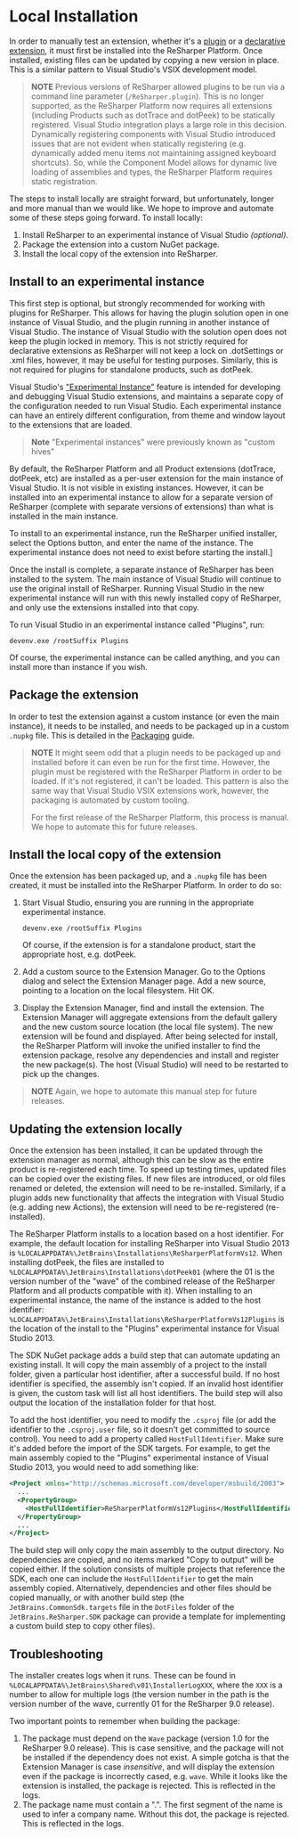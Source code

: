 ---
---

# Local Installation

In order to manually test an extension, whether it's a [plugin](../../Intro/CompiledExtensions.md) or a [declarative extension](../../Intro/DeclarativeExtensions.md), it must first be installed into the ReSharper Platform. Once installed, existing files can be updated by copying a new version in place. This is a similar pattern to Visual Studio's VSIX development model.

> **NOTE** Previous versions of ReSharper allowed plugins to be run via a command line parameter (`/ReSharper.plugin`). This is no longer supported, as the ReSharper Platform now requires all extensions (including Products such as dotTrace and dotPeek) to be statically registered. Visual Studio integration plays a large role in this decision. Dynamically registering components with Visual Studio introduced issues that are not evident when statically registering (e.g. dynamically added menu items not maintaining assigned keyboard shortcuts). So, while the Component Model allows for dynamic live loading of assemblies and types, the ReSharper Platform requires static registration.

The steps to install locally are straight forward, but unfortunately, longer and more manual than we would like. We hope to improve and automate some of these steps going forward. To install locally:

1. Install ReSharper to an experimental instance of Visual Studio *(optional)*.
2. Package the extension into a custom NuGet package.
3. Install the local copy of the extension into ReSharper.

## Install to an experimental instance

This first step is optional, but strongly recommended for working with plugins for ReSharper. This allows for having the plugin solution open in one instance of Visual Studio, and the plugin running in another instance of Visual Studio. The instance of Visual Studio with the solution open does not keep the plugin locked in memory. This is not strictly required for declarative extensions as ReSharper will not keep a lock on .dotSettings or .xml files, however, it may be useful for testing purposes. Similarly, this is not required for plugins for standalone products, such as dotPeek.

Visual Studio's ["Experimental Instance"](http://msdn.microsoft.com/en-us/library/bb166560.aspx) feature is intended for developing and debugging Visual Studio extensions, and maintains a separate copy of the configuration needed to run Visual Studio. Each experimental instance can have an entirely different configuration, from theme and window layout to the extensions that are loaded.

>**Note** "Experimental instances" were previously known as "custom hives"

By default, the ReSharper Platform and all Product extensions (dotTrace, dotPeek, etc) are installed as a per-user extension for the main instance of Visual Studio. It is not visible in existing instances. However, it can be installed into an experimental instance to allow for a separate version of ReSharper (complete with separate versions of extensions) than what is installed in the main instance.

To install to an experimental instance, run the ReSharper unified installer, select the Options button, and enter the name of the instance. The experimental instance does not need to exist before starting the install.]

Once the install is complete, a separate instance of ReSharper has been installed to the system. The main instance of Visual Studio will continue to use the original install of ReSharper. Running Visual Studio in the new experimental instance will run with this newly installed copy of ReSharper, and only use the extensions installed into that copy.

To run Visual Studio in an experimental instance called "Plugins", run:

```
devenv.exe /rootSuffix Plugins
```

Of course, the experimental instance can be called anything, and you can install more than instance if you wish.

## Package the extension

In order to test the extension against a custom instance (or even the main instance), it needs to be installed, and needs to be packaged up in a custom `.nupkg` file. This is detailed in the [Packaging](../Deployment.md) guide.

> **NOTE** It might seem odd that a plugin needs to be packaged up and installed before it can even be run for the first time. However, the plugin must be registered with the ReSharper Platform in order to be loaded. If it's not registered, it can't be loaded. This pattern is also the same way that Visual Studio VSIX extensions work, however, the packaging is automated by custom tooling.
>
> For the first release of the ReSharper Platform, this process is manual. We hope to automate this for future releases.

## Install the local copy of the extension

Once the extension has been packaged up, and a `.nupkg` file has been created, it must be installed into the ReSharper Platform. In order to do so:

1. Start Visual Studio, ensuring you are running in the appropriate experimental instance.

    ```
    devenv.exe /rootSuffix Plugins
    ```

    Of course, if the extension is for a standalone product, start the appropriate host, e.g. dotPeek.

2. Add a custom source to the Extension Manager. Go to the Options dialog and select the Extension Manager page. Add a new source, pointing to a location on the local filesystem. Hit OK.
3. Display the Extension Manager, find and install the extension. The Extension Manager will aggregate extensions from the default gallery and the new custom source location (the local file system). The new extension will be found and displayed. After being selected for install, the ReSharper Platform will invoke the unified installer to find the extension package, resolve any dependencies and install and register the new package(s). The host (Visual Studio) will need to be restarted to pick up the changes.

> **NOTE** Again, we hope to automate this manual step for future releases.

## Updating the extension locally

Once the extension has been installed, it can be updated through the extension manager as normal, although this can be slow as the entire product is re-registered each time. To speed up testing times, updated files can be copied over the existing files. If new files are introduced, or old files renamed or deleted, the extension will need to be re-installed. Similarly, if a plugin adds new functionality that affects the integration with Visual Studio (e.g. adding new Actions), the extension will need to be re-registered (re-installed).

The ReSharper Platform installs to a location based on a host identifier. For example, the default location for installing ReSharper into Visual Studio 2013 is `%LOCALAPPDATA%\JetBrains\Installations\ReSharperPlatformVs12`. When installing dotPeek, the files are installed to `%LOCALAPPDATA%\JetBrains\Installations\dotPeek01` (where the 01 is the version number of the "wave" of the combined release of the ReSharper Platform and all products compatible with it). When installing to an experimental instance, the name of the instance is added to the host identifier: `%LOCALAPPDATA%\JetBrains\Installations\ReSharperPlatformVs12Plugins` is the location of the install to the "Plugins" experimental instance for Visual Studio 2013.

The SDK NuGet package adds a build step that can automate updating an existing install. It will copy the main assembly of a project to the install folder, given a particular host identifier, after a successful build. If no host identifier is specified, the assembly isn't copied. If an invalid host identifier is given, the custom task will list all host identifiers. The build step will also output the location of the installation folder for that host.

To add the host identifier, you need to modify the `.csproj` file (or add the identifier to the `.csproj.user` file, so it doesn't get committed to source control). You need to add a property called `HostFullIdentifier`. Make sure it's added before the import of the SDK targets. For example, to get the main assembly copied to the "Plugins" experimental instance of Visual Studio 2013, you would need to add something like:

```xml
<Project xmlns="http://schemas.microsoft.com/developer/msbuild/2003">
  ...
  <PropertyGroup>
    <HostFullIdentifier>ReSharperPlatformVs12Plugins</HostFullIdentifier>
  </PropertyGroup>
  ...
</Project>
```

The build step will only copy the main assembly to the output directory. No dependencies are copied, and no items marked "Copy to output" will be copied either. If the solution consists of multiple projects that reference the SDK, each one can include the `HostFullIdentifier` to get the main assembly copied. Alternatively, dependencies and other files should be copied manually, or with another build step (the `JetBrains.CommonSdk.targets` file in the `DotFiles` folder of the `JetBrains.ReSharper.SDK` package can provide a template for implementing a custom build step to copy other files).

## Troubleshooting

The installer creates logs when it runs. These can be found in `%LOCALAPPDATA%\JetBrains\Shared\v01\InstallerLogXXX`, where the `XXX` is a number to allow for multiple logs (the version number in the path is the version number of the wave, currently 01 for the ReSharper 9.0 release).

Two important points to remember when building the package:

1. The package must depend on the `Wave` package (version 1.0 for the ReSharper 9.0 release). This is case sensitive, and the package will not be installed if the dependency does not exist. A simple gotcha is that the Extension Manager is case *insensitive*, and will display the extension even if the package is incorrectly cased, e.g. `wave`. While it looks like the extension is installed, the package is rejected. This is reflected in the logs.
2. The package name must contain a ".". The first segment of the name is used to infer a company name. Without this dot, the package is rejected. This is reflected in the logs.


